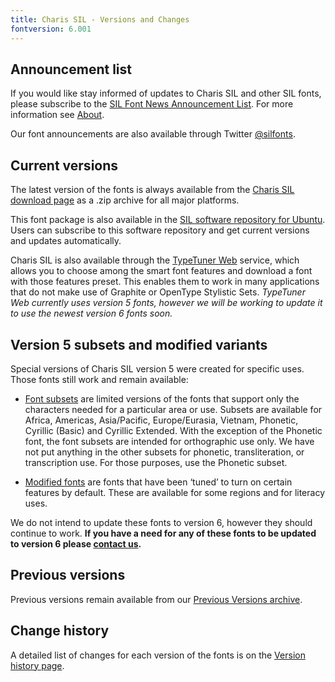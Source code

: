 ```yaml
---
title: Charis SIL - Versions and Changes
fontversion: 6.001
---
```


## Announcement list

If you would like stay informed of updates to Charis SIL and other SIL fonts, please subscribe to the [SIL Font News Announcement List](https://groups.google.com/a/groups.sil.org/forum/#!forum/sil-font-news). For more information see [About](about.md).

Our font announcements are also available through Twitter [\@silfonts](http://twitter.com/silfonts).

## Current versions

The latest version of the fonts is always available from the [Charis SIL download page](https://software.sil.org/charis/download/) as a .zip archive for all major platforms.

This font package is also available in the [SIL software repository for Ubuntu](https://packages.sil.org/). Users can subscribe to this software repository and get current versions and updates automatically.

Charis SIL is also available through the [TypeTuner Web](https://scripts.sil.org/ttw/fonts2go.cgi) service, which allows you to choose among the smart font features and download a font with those features preset. This enables them to work in many applications that do not make use of Graphite or OpenType Stylistic Sets. *TypeTuner Web currently uses version 5 fonts, however we will be working to update it to use the newest version 6 fonts soon.*

## Version 5 subsets and modified variants

Special versions of Charis SIL version 5 were created for specific uses. Those fonts still work and remain available:

- [Font subsets](https://software.sil.org/lcgfonts/font-subsets/) are limited versions of the fonts that support only the characters needed for a particular area or use. Subsets are available for Africa, Americas, Asia/Pacific, Europe/Eurasia, Vietnam, Phonetic, Cyrillic (Basic) and Cyrillic Extended. With the exception of the Phonetic font, the font subsets are intended for orthographic use only. We have not put anything in the other subsets for phonetic, transliteration, or transcription use. For those purposes, use the Phonetic subset.

- [Modified fonts](https://software.sil.org/lcgfonts/download/) are fonts that have been ‘tuned’ to turn on certain features by default. These are available for some regions and for literacy uses.

We do not intend to update these fonts to version 6, however they should continue to work. **If you have a need for any of these fonts to be updated to version 6 please [contact us](https://software.sil.org/charis/about/contact/).**

## Previous versions

Previous versions remain available from our [Previous Versions archive](https://software.sil.org/charis/download/previous-versions).

## Change history

A detailed list of changes for each version of the fonts is on the [Version history page](history.md).
